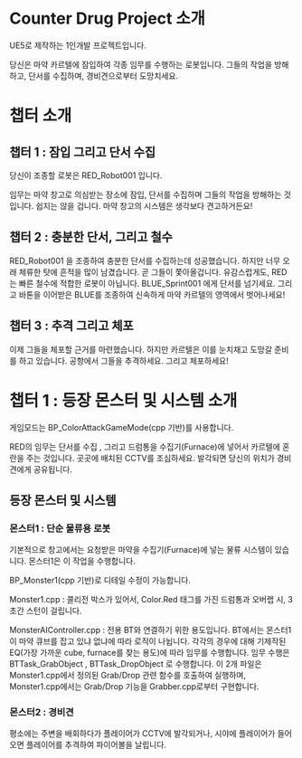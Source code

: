 # Counter Drug Project 소개
UE5로 제작하는 1인개발 프로젝트입니다.

당신은 마약 카르텔에 잠입하여 각종 임무를 수행하는 로봇입니다.
그들의 작업을 방해하고, 단서를 수집하며, 경비견으로부터 도망치세요.


# 챕터 소개

## 챕터 1 : 잠입 그리고 단서 수집
당신이 조종할 로봇은 RED_Robot001 입니다. 

임무는 마약 창고로 의심받는 장소에 잠입, 단서를 수집하며 그들의 작업을 방해하는 것입니다.
쉽지는 않을 겁니다. 마약 창고의 시스템은 생각보다 견고하거든요!


## 챕터 2 : 충분한 단서, 그리고 철수
RED_Robot001 을 조종하여 충분한 단서를 수집하는데 성공했습니다. 하지만 너무 오래 체류한 탓에 흔적을 많이 남겼습니다.
곧 그들이 쫓아올겁니다. 유감스럽게도, RED는 빠른 철수에 적합한 로봇이 아닙니다. BLUE_Sprint001 에게 단서를 넘기세요.
그리고 바톤을 이어받은 BLUE를 조종하여 신속하게 마약 카르텔의 영역에서 벗어나세요!


## 챕터 3 : 추격 그리고 체포
이제 그들을 체포할 근거를 마련했습니다. 하지만 카르텔은 이를 눈치채고 도망갈 준비를 하고 있습니다.
공항에서 그들을 추격하세요. 그리고 체포하세요!


# 챕터 1 : 등장 몬스터 및 시스템 소개
게임모드는 BP_ColorAttackGameMode(cpp 기반)를 사용합니다.

RED의 임무는 단서를 수집 , 그리고 드럼통을 수집기(Furnace)에 넣어서 카르텔에 혼란을 주는 것입니다.
곳곳에 배치된 CCTV를 조심하세요. 발각되면 당신의 위치가 경비견에게 공유됩니다.

## 등장 몬스터 및 시스템

### 몬스터1 : 단순 물류용 로봇
기본적으로 창고에서는 요청받은 마약을 수집기(Furnace)에 넣는 물류 시스템이 있습니다. 몬스터1은 이 작업을 수행합니다.

BP_Monster1(cpp 기반)로 디테일 수정이 가능합니다.

Monster1.cpp : 콜리전 박스가 있어서, Color.Red 태그를 가진 드럼통과 오버랩 시, 3초간 스턴이 걸립니다.

MonsterAIController.cpp : 전용 BT와 연결하기 위한 용도입니다. BT에서는 몬스터1이 마약 큐브를 잡고 있냐 없냐에 따라 로직이 나뉩니다.
각각의 경우에 대해 기제작된 EQ(가장 가까운 cube, furnace를 찾는 용도)에 따라 임무를 수행합니다. 임무 수행은 BTTask_GrabObject , BTTask_DropObject 로 수행합니다.
이 2개 파일은 Monster1.cpp에서 정의된 Grab/Drop 관련 함수를 호출하여 실행하며, Monster1.cpp에서는 Grab/Drop 기능을 Grabber.cpp로부터 구현합니다.

### 몬스터2 : 경비견
평소에는 주변을 배회하다가 플레이어가 CCTV에 발각되거나, 시야에 플레이어가 들어오면 플레이어를 추격하여 파이어볼을 날립니다.













